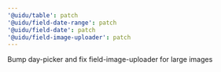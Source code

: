```yaml
---
'@uidu/table': patch
'@uidu/field-date-range': patch
'@uidu/field-date': patch
'@uidu/field-image-uploader': patch
---
```


Bump day-picker and fix field-image-uploader for large images

